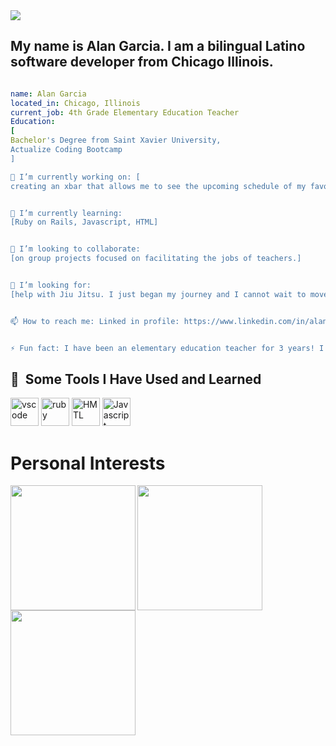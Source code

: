 <img src="https://capsule-render.vercel.app/api?type=rounded&color=gradient&height=300&section=header&text=Welcome!%20&fontSize=90&animation=fadeIn" />



## My name is Alan Garcia. I am a bilingual Latino software developer from Chicago Illinois.  


```yaml

name: Alan Garcia
located_in: Chicago, Illinois
current_job: 4th Grade Elementary Education Teacher
Education: 
[
Bachelor's Degree from Saint Xavier University, 
Actualize Coding Bootcamp 
] 

🔭 I’m currently working on: [
creating an xbar that allows me to see the upcoming schedule of my favorite soccer team, Arsenal!]


🌱 I’m currently learning: 
[Ruby on Rails, Javascript, HTML]


👯 I’m looking to collaborate: 
[on group projects focused on facilitating the jobs of teachers.] 


🤔 I’m looking for: 
[help with Jiu Jitsu. I just began my journey and I cannot wait to move up in rank!] 


📫 How to reach me: Linked in profile: https://www.linkedin.com/in/alan-garcia1/


⚡ Fun fact: I have been an elementary education teacher for 3 years! I actually learned about coding through one of my students on a kid-friendly app named Scratch Jr. That is where my journey into tech began! 

```


<h2> 🚀 &nbsp;Some Tools I Have Used and Learned</h2>
<p align="left">
<img src="https://cdn.jsdelivr.net/gh/devicons/devicon/icons/vscode/vscode-original.svg" alt="vscode" width="45" height="45"/>
<img src="https://cdn.jsdelivr.net/gh/devicons/devicon/icons/ruby/ruby-original-wordmark.svg" alt="ruby" width="45" height="45"/>
<img src="https://cdn.jsdelivr.net/gh/devicons/devicon/icons/html5/html5-original.svg" alt="HMTL" width="45" height="45"/>
<img src="https://cdn.jsdelivr.net/gh/devicons/devicon/icons/javascript/javascript-original.svg" alt="Javascript" width="45" height="45"/>

</p>





# Personal Interests 

<img height="200" align="left" src="https://images.unsplash.com/photo-1506880018603-83d5b814b5a6?ixlib=rb-1.2.1&ixid=MnwxMjA3fDB8MHxzZWFyY2h8MXx8cmVhZGluZ3xlbnwwfHwwfHw%3D&w=1000&q=80"/>


<img height="200" align="left" src="https://media.giphy.com/media/lXiRyi9qA8Xh9sYYU/giphy.gif?cid=ecf05e47zlxw604wuddd45skjeocvke14hv1nko4s1uylbtn&rid=giphy.gif&ct=g"/>


<img height="200" align="left" src="https://i.scdn.co/image/ab6765630000ba8a563ebb538d297875b10114b7"/>


